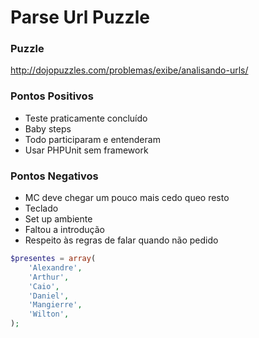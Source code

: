 # Parse Url Puzzle

### Puzzle
http://dojopuzzles.com/problemas/exibe/analisando-urls/

### Pontos Positivos
  - Teste praticamente concluído
  - Baby steps
  - Todo participaram e entenderam
  - Usar PHPUnit sem framework

### Pontos Negativos
  - MC deve chegar um pouco mais cedo queo resto
  - Teclado
  - Set up ambiente
  - Faltou a introdução
  - Respeito às regras de falar quando não pedido


```php
$presentes = array(
    'Alexandre',
    'Arthur',
    'Caio',
    'Daniel',
    'Mangierre',
    'Wilton',
);
```
